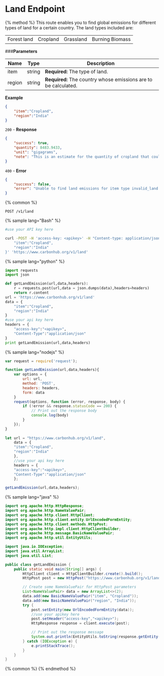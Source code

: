 # Land Endpoint

{% method %}
This route enables you to find global emissions for different types of land for a certain country. The land types included are:

| | | | |
| - | - | - | - |
| Forest land | Cropland | Grassland | Burning Biomass |

###**Parameters**

| Name        | Type           | Description  |
| ------------- |-------------| -----|
| item | string | **Required:** The type of land.|
| region | string | **Required:** The country whose emissions are to be calculated. |
**Example**
```JSON
{
    "item":"Cropland",
    "region":"India"
}
```
`200` - **Response**
```JSON
{
    "success": true,
    "quantity": 8483.9433,
    "unit": "gigagrams",
    "note": "This is an estimate for the quantity of cropland that could be the cause of emission provided."
}
```
`400` - **Error** 
```JSON
{
    "success": false,
    "error": "Unable to find land emissions for item type invalid_land in India"
}
```
{% common %}
```
POST /v1/land
```
{% sample lang="Bash" %}
```Bash
#use your API key here

curl -POST -H 'access-key: <apikey>' -H "Content-type: application/json" -d '{
    "item":"Cropland",
    "region":"India"
}' 'https://www.carbonhub.org/v1/land'
```
{% sample lang="python" %}
```Python
import requests
import json

def getLandEmission(url,data,headers):
    r = requests.post(url,data = json.dumps(data),headers=headers)
    return r.content
url = 'https://www.carbonhub.org/v1/land'
data = {
    "item":"Cropland",
    "region":"India"
}
#use your api key here
headers = {
    "access-key":"<apikey>",
    "Content-Type":"application/json"
}
print getLandEmission(url,data,headers)
```
{% sample lang="nodejs" %}
```javascript
var request = require('request');

function getLandEmission(url,data,headers){
    var options = {
        url: url,
        method: 'POST',
        headers: headers,
        form: data
    }
    request(options, function (error, response, body) {
        if (!error && response.statusCode == 200) {
            // Print out the response body
            console.log(body)
        }
    });
}
    
let url = "https://www.carbonhub.org/v1/land",
    data = {
    "item":"Cropland",
    "region":"India"
    },
    //use your api key here
    headers = {
    "access-key":"<apikey>",
    "Content-Type":"application/json"
    };

getLandEmission(url,data,headers); 
```
{% sample lang="java" %}
```Java
import org.apache.http.HttpResponse;
import org.apache.http.NameValuePair;
import org.apache.http.client.HttpClient;
import org.apache.http.client.entity.UrlEncodedFormEntity;
import org.apache.http.client.methods.HttpPost;
import org.apache.http.impl.client.HttpClientBuilder;
import org.apache.http.message.BasicNameValuePair;
import org.apache.http.util.EntityUtils;

import java.io.IOException;
import java.util.ArrayList;
import java.util.List;

public class getLandEmission {
    public static void main(String[] args) {
        HttpClient client = HttpClientBuilder.create().build();
        HttpPost post = new HttpPost("https://www.carbonhub.org/v1/land");

        // Create some NameValuePair for HttpPost parameters
        List<NameValuePair> data = new ArrayList<>(2);
        data.add(new BasicNameValuePair("item", "Cropland"));
        data.add(new BasicNameValuePair("region", "India"));
        try {
            post.setEntity(new UrlEncodedFormEntity(data));
            //use your apikey here
            post.setHeader("access-key","<apikey>");
            HttpResponse response = client.execute(post);

            // Print out the response message
            System.out.println(EntityUtils.toString(response.getEntity()));
        } catch (IOException e) {
            e.printStackTrace();
        }
    }
}
```

{% common %}
{% endmethod %}
